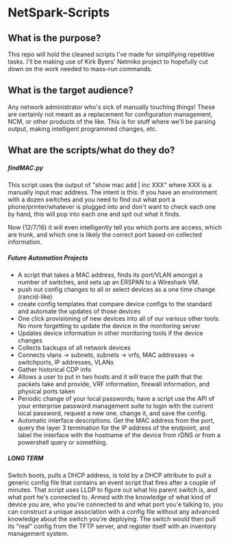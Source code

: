 # NetSpark-Scripts

## What is the purpose?
This repo will hold the cleaned scripts I've made for simplifying repetitive tasks. I'll be making use of Kirk Byers' Netmiko project to hopefully cut down on the work needed to mass-run commands.

## What is the target audience?
Any network administrator who's sick of manually touching things! These are certainly not meant as a replacement for configuration management, NCM, or other products of the like. This is for stuff where we'll be parsing output, making intelligent programmed changes, etc.

## What are the scripts/what do they do?

##### findMAC.py
This script uses the output of "show mac add | inc XXX" where XXX is a manually input mac address. The intent is this: if you have an environment with a dozen switches and you need to find out what port a phone/printer/whatever is plugged into and don't want to check each one by hand, this will pop into each one and spit out what it finds.

Now (12/7/16) it will even intelligently tell you which ports are access, which are trunk, and which one is likely the correct port based on collected information.

##### Future Automation Projects
+ A script that takes a MAC address, finds its port/VLAN amongst a number of switches, and sets up an ERSPAN to a Wireshark VM.
+ push out config changes to all or select devices as a one time change (rancid-like)
+ create config templates that compare device configs to the standard and automate the updates of those devices
+ One click provisioning of new devices into all of our various other tools. No more forgetting to update the device in the monitoring server
+ Updates device information in other monitoring tools if the device changes
+ Collects backups of all network devices
+ Connects vlans -> subnets, subnets -> vrfs, MAC addresses -> switchports, IP addresses, VLANs
+ Gather historical CDP info
+ Allows a user to put in two hosts and it will trace the path that the packets take and provide, VRF information, firewall information, and physical ports taken
+ Periodic change of your local passwords; have a script use the API of your enterprise password management suite to login with the current local password, request a new one, change it, and save the config.
+ Automatic interface descriptions. Get the MAC address from the port, query the layer 3 termination for the IP address of the endpoint, and label the interface with the hostname of the device from rDNS or from a powershell query or something.

##### LONG TERM
Switch boots, pulls a DHCP address, is told by a DHCP attribute to pull a generic config file that contains an event script that fires after a couple of minutes. That script uses LLDP to figure out what his parent switch is, and what port he's connected to. Armed with the knowledge of what kind of device you are, who you're connected to and what port you'e talking to, you can construct a unique association with a config file without any advanced knowledge about the switch you're deploying. The switch would then pull its "real" config from the TFTP server, and register itself with an inventory management system.
